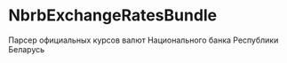 NbrbExchangeRatesBundle
=======================

Парсер официальных курсов валют Национального банка Республики Беларусь 

